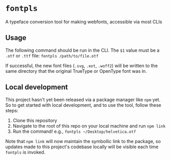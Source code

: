 # `fontpls`


A typeface conversion tool for making webfonts, accessible via most CLIs

## Usage

The following command should be run in the CLI. The `$1` value must be a `.otf` or `.ttf` file:
`fontpls /path/to/file.otf`

If successful, the new font files (`.svg`, `.eot`, `.woff2`) will be written to the same directory that the original TrueType or OpenType font was in.

## Local development

This project hasn't yet been released via a package manager like `npm` yet. So to get started with local development, and to use the tool, follow these steps:

1. Clone this repository
2. Navigate to the root of this repo on your local machine and run `npm link`
3. Run the command! e.g., `fontpls ~/Desktop/helvetica.otf`

Note that `npm link` will now maintain the symbollic link to the package, so updates made to this project's codebase locally will be visible each time `fontpls` is invoked.
